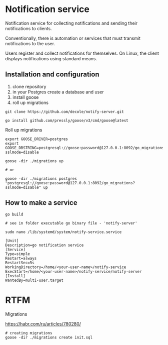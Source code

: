 # Notification service

Notification service for collecting notifications and sending their notifications to clients.

Conventionally, there is automation or services that must transmit notifications to the user.

Users register and collect notifications for themselves.
On Linux, the client displays notifications using standard means.


## Installation and configuration

1. clone repository
2. in your Postgres create a database and user
3. install goose
4. roll up migrations

```shell
git clone https://github.com/decole/notify-server.git
```

```shell
go install github.com/pressly/goose/v3/cmd/goose@latest
```

Roll up migrations

```shell
export GOOSE_DRIVER=postgres
export GOOSE_DBSTRING=postgresql://goose:password@127.0.0.1:8092/go_migrations?sslmode=disable

goose -dir ./migrations up

# or

goose -dir ./migrations postgres "postgresql://goose:password@127.0.0.1:8092/go_migrations?sslmode=disable" up
```

## How to make a service

```shell
go build

# see in folder executable go binary file - 'notify-server'

sudo nano /lib/systemd/system/notify-service.service
```

```shell
[Unit]
Description=go notification service
[Service]
Type=simple
Restart=always
RestartSec=5s
WorkingDirectory=/home/<your-user-name>/notify-service
ExecStart=/home/<your-user-name>/notify-service/notify-server
[Install]
WantedBy=multi-user.target
```


# RTFM

Migrations

https://habr.com/ru/articles/780280/

```shell
# creating migrations
goose -dir ./migrations create init.sql
```

